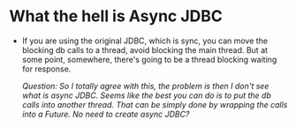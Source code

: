 # What the hell is Async JDBC

* If you are using the original JDBC, which is sync, you can move the blocking db calls to a thread, avoid blocking the main thread. But at some point, somewhere, there's going to be a thread blocking waiting for response.
	
	*Question: So I totally agree with this, the problem is then I don't see what is async JDBC. Seems like the best you can do is to put the db calls into another thread. That can be simply done by wrapping the calls into a Future. No need to create async JDBC?*


